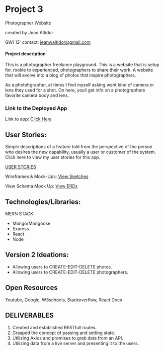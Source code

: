 # Project  3
Photographer Website


created by Jean Altidor

GWI 13'
contact: jeanwaltidor@gmail.com




#### Project description

This is a photographer freelance playground. This is a website that is setup for, rookie to experienced, photographers to share their work. A website that will evolve into a blog of photos that inspire photographers. 

As a photohgrapher, at times I find myself asking waht kind of camera or lens they used for a shot. On here, youll get info on a photographers favorite camera body and lens. 
### Link to the Deployed App


Link to app:
[Click Here](https://mysterious-cove-14804.herokuapp.com/)


## User Stories:
  
Simple descriptions of a feature told from the perspective of the person who desires the new capability, usually a user or customer of the system. 
Click here to view my user stories for this app. 

[USER STORIES](https://trello.com/b/HnQFfYXE/project-3)

Wireframes & Mock-Ups: 
[View Sketches](https://www.figma.com/file/P5G3vFVCFEntEUwyDGzKjsnW/Untitled)

View Schema Mock Up: [View ERDs](https://github.com/DenimCity/PROJECT3/blob/master/pictures/ERD.png)


 
## Technologies/Libraries:
MERN STACK 
	
* Mongo/Mongoose
* Express
* React
* Node

Version 2 Ideations:
--
* Allowing users to CREATE-EDIT-DELETE photos.
* Allowing users to CREATE-EDIT-DELETE photographers.



Open Resources
- 
Youtube,
Google,
W3schools, 
Stackoverflow,
React Docs

DELIVERABLES
--
1. Created and established RESTfull routes.
2. Grasped the concept of passing and setting state.
3. Utilizing Axios and promises to grab data from an API.
4. Utilizing data from a live server and presenting it to the users.


